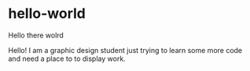 # hello-world
Hello there wolrd

Hello! I am a  graphic design student just trying to learn some more code and need a place to to display work. 

